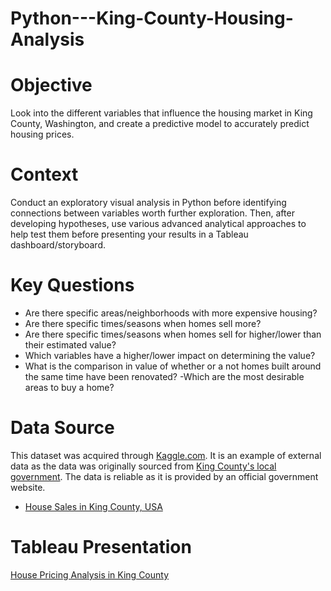 # Python---King-County-Housing-Analysis
# Objective

Look into the different variables that influence the housing market in King County, Washington, and create a predictive model to accurately predict housing prices. 

# Context

Conduct an exploratory visual analysis in Python before identifying connections between variables worth further exploration. Then,
after developing hypotheses, use various advanced analytical approaches to help test them
before presenting your results in a Tableau dashboard/storyboard.

# Key Questions

- Are there specific areas/neighborhoods with more expensive housing?
- Are there specific times/seasons when homes sell more?
- Are there specific times/seasons when homes sell for higher/lower than their estimated value?
- Which variables have a higher/lower impact on determining the value?
- What is the comparison in value of whether or a not homes built around
the same time have been renovated?
-Which are the most desirable areas to buy a home?

# Data Source

This dataset was acquired through [Kaggle.com](https://www.kaggle.com/). It is an example of external data as the data was originally sourced from [King County's local government](https://kingcounty.gov/legacy/services/data). The data is reliable as it is provided by an official government website.

- [House Sales in King County, USA](https://www.kaggle.com/datasets/harlfoxem/housesalesprediction/data)

# Tableau Presentation

[House Pricing Analysis in King County](https://public.tableau.com/app/profile/holly.ringsak/viz/HousePricingAnalysisKingCounty/PricingAnalysisKingCounty)

